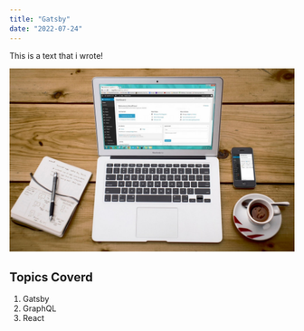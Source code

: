 ```yaml
---
title: "Gatsby"
date: "2022-07-24"
---
```


This is a text that i wrote!

![Computer and coffee](picture.jpg)

## Topics Coverd

1. Gatsby
2. GraphQL
3. React